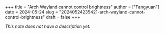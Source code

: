 +++
title = "Arch Wayland cannot control brightness"
author = ["Fangyuan"]
date = 2024-05-24
slug = "20240524235421-arch-wayland-cannot-control-brightness"
draft = false
+++

_This note does not have a description yet._
